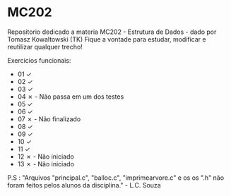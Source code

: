 # MC202
Repositorio dedicado a materia MC202 - Estrutura de Dados - dado por Tomasz Kowaltowski (TK)
Fique a vontade para estudar, modificar e reutilizar qualquer trecho!

Exercicios funcionais:
  - 01 ✓
  - 02 ✓
  - 03 ✓
  - 04 ✗ - Não passa em um dos testes
  - 05 ✓
  - 06 ✓
  - 07 ✗ - Não finalizado
  - 08 ✓
  - 09 ✓
  - 10 ✓
  - 11 ✓
  - 12 ✗ - Não iniciado
  - 13 ✗ - Não iniciado

P.S : "Arquivos "principal.c", "balloc.c", "imprimearvore.c" e os os ".h" não foram feitos pelos alunos da disciplina." - L.C. Souza

